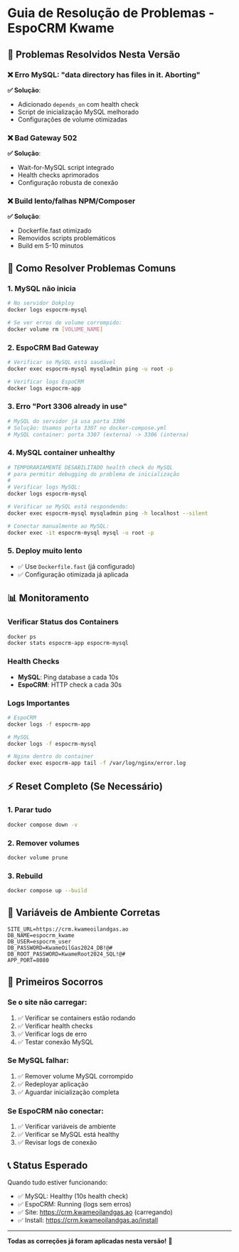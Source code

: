 # Guia de Resolução de Problemas - EspoCRM Kwame

## 🚨 Problemas Resolvidos Nesta Versão

### ❌ **Erro MySQL**: "data directory has files in it. Aborting"
**✅ Solução**: 
- Adicionado `depends_on` com health check
- Script de inicialização MySQL melhorado
- Configurações de volume otimizadas

### ❌ **Bad Gateway 502**
**✅ Solução**:
- Wait-for-MySQL script integrado
- Health checks aprimorados
- Configuração robusta de conexão

### ❌ **Build lento/falhas NPM/Composer**  
**✅ Solução**:
- Dockerfile.fast otimizado
- Removidos scripts problemáticos
- Build em 5-10 minutos

## 🔧 Como Resolver Problemas Comuns

### 1. **MySQL não inicia**
```bash
# No servidor Dokploy
docker logs espocrm-mysql

# Se ver erros de volume corrompido:
docker volume rm [VOLUME_NAME]
```

### 2. **EspoCRM Bad Gateway**
```bash
# Verificar se MySQL está saudável
docker exec espocrm-mysql mysqladmin ping -u root -p

# Verificar logs EspoCRM
docker logs espocrm-app
```

### 3. **Erro "Port 3306 already in use"**
```bash
# MySQL do servidor já usa porta 3306
# Solução: Usamos porta 3307 no docker-compose.yml
# MySQL container: porta 3307 (externa) -> 3306 (interna)
```

### 4. **MySQL container unhealthy**
```bash
# TEMPORARIAMENTE DESABILITADO health check do MySQL
# para permitir debugging do problema de inicialização
# 
# Verificar logs MySQL:
docker logs espocrm-mysql

# Verificar se MySQL está respondendo:
docker exec espocrm-mysql mysqladmin ping -h localhost --silent

# Conectar manualmente ao MySQL:
docker exec -it espocrm-mysql mysql -u root -p
```

### 5. **Deploy muito lento**
- ✅ Use `Dockerfile.fast` (já configurado)
- ✅ Configuração otimizada já aplicada

## 📊 Monitoramento

### Verificar Status dos Containers
```bash
docker ps
docker stats espocrm-app espocrm-mysql
```

### Health Checks
- **MySQL**: Ping database a cada 10s
- **EspoCRM**: HTTP check a cada 30s

### Logs Importantes
```bash
# EspoCRM
docker logs -f espocrm-app

# MySQL
docker logs -f espocrm-mysql

# Nginx dentro do container
docker exec espocrm-app tail -f /var/log/nginx/error.log
```

## ⚡ Reset Completo (Se Necessário)

### 1. Parar tudo
```bash
docker compose down -v
```

### 2. Remover volumes
```bash
docker volume prune
```

### 3. Rebuild
```bash
docker compose up --build
```

## 🎯 Variáveis de Ambiente Corretas

```env
SITE_URL=https://crm.kwameoilandgas.ao
DB_NAME=espocrm_kwame
DB_USER=espocrm_user
DB_PASSWORD=KwameOilGas2024_DB!@#
DB_ROOT_PASSWORD=KwameRoot2024_SQL!@#
APP_PORT=8080
```

## 🏥 Primeiros Socorros

### Se o site não carregar:
1. ✅ Verificar se containers estão rodando
2. ✅ Verificar health checks
3. ✅ Verificar logs de erro
4. ✅ Testar conexão MySQL

### Se MySQL falhar:
1. ✅ Remover volume MySQL corrompido
2. ✅ Redeployar aplicação
3. ✅ Aguardar inicialização completa

### Se EspoCRM não conectar:
1. ✅ Verificar variáveis de ambiente
2. ✅ Verificar se MySQL está healthy
3. ✅ Revisar logs de conexão

## 📞 Status Esperado

Quando tudo estiver funcionando:
- ✅ MySQL: Healthy (10s health check)
- ✅ EspoCRM: Running (logs sem erros)  
- ✅ Site: https://crm.kwameoilandgas.ao (carregando)
- ✅ Install: https://crm.kwameoilandgas.ao/install

---

**Todas as correções já foram aplicadas nesta versão!** 🎉